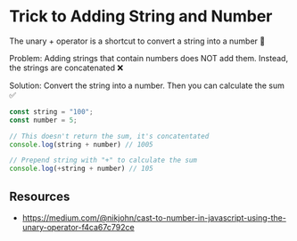 # Trick to Adding String and Number

The unary + operator is a shortcut to convert a string into a number 🤩

Problem: Adding strings that contain numbers does NOT add them. Instead, the strings are concatenated ❌

Solution: Convert the string into a number. Then you can calculate the sum ✅


```javascript
const string = "100";
const number = 5;

// This doesn't return the sum, it's concatentated
console.log(string + number) // 1005

// Prepend string with "+" to calculate the sum
console.log(+string + number) // 105
```

## Resources

- https://medium.com/@nikjohn/cast-to-number-in-javascript-using-the-unary-operator-f4ca67c792ce
